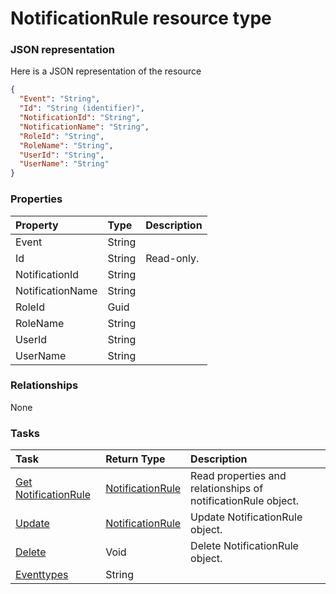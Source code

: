 # NotificationRule resource type



### JSON representation

Here is a JSON representation of the resource

<!-- {
  "blockType": "resource",
  "optionalProperties": [

  ],
  "@odata.type": "microsoft.graph.NotificationRule"
}-->

```json
{
  "Event": "String",
  "Id": "String (identifier)",
  "NotificationId": "String",
  "NotificationName": "String",
  "RoleId": "String",
  "RoleName": "String",
  "UserId": "String",
  "UserName": "String"
}

```
### Properties
| Property	   | Type	|Description|
|:---------------|:--------|:----------|
|Event|String||
|Id|String| Read-only.|
|NotificationId|String||
|NotificationName|String||
|RoleId|Guid||
|RoleName|String||
|UserId|String||
|UserName|String||

### Relationships
None


### Tasks

| Task		   | Return Type	|Description|
|:---------------|:--------|:----------|
|[Get NotificationRule](../api/notificationrule_get.md) | [NotificationRule](notificationrule.md) |Read properties and relationships of notificationRule object.|
|[Update](../api/notificationrule_update.md) | [NotificationRule](notificationrule.md)	|Update NotificationRule object. |
|[Delete](../api/notificationrule_delete.md) | Void	|Delete NotificationRule object. |
|[Eventtypes](../api/notificationrule_eventtypes.md)|String||

<!-- uuid: 44f3b982-d1d8-424d-b1b4-0c45be9624ea
2015-10-16 16:12:41 UTC -->
<!-- {
  "type": "#page.annotation",
  "description": "NotificationRule resource",
  "keywords": "",
  "section": "documentation",
  "tocPath": ""
}-->